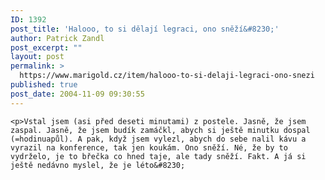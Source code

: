 ```yaml
---
ID: 1392
post_title: 'Halooo, to si dělají legraci, ono sněží&#8230;'
author: Patrick Zandl
post_excerpt: ""
layout: post
permalink: >
  https://www.marigold.cz/item/halooo-to-si-delaji-legraci-ono-snezi
published: true
post_date: 2004-11-09 09:30:55
---
```

	<p>Vstal jsem (asi před deseti minutami) z postele. Jasně, že jsem zaspal. Jasně, že jsem budík zamáčkl, abych si ještě minutku dospal (=hodinuapůl). A pak, když jsem vylezl, abych do sebe nalil kávu a vyrazil na konference, tak jen koukám. Ono sněží. Né, že by to vydrželo, je to břečka co hned taje, ale tady sněží. Fakt. A já si ještě nedávno myslel, že je léto&#8230;
</p>
